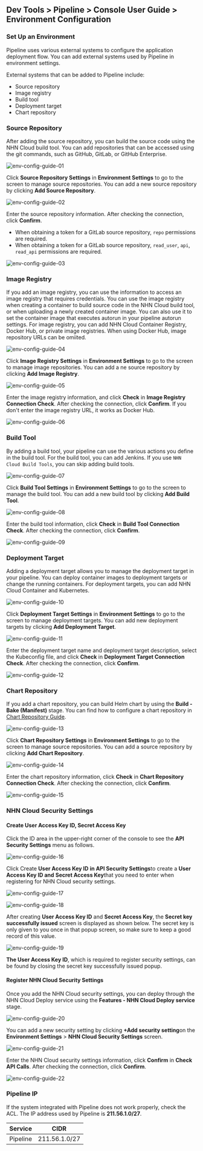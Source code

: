 ## Dev Tools > Pipeline > Console User Guide > Environment Configuration

### Set Up an Environment

Pipeline uses various external systems to configure the application deployment flow. You can add external systems used by Pipeline in environment settings.

External systems that can be added to Pipeline include:
- Source repository
- Image registry
- Build tool
- Deployment target
- Chart repository

### Source Repository

After adding the source repository, you can build the source code using the NHN Cloud build tool. You can add repositories that can be accessed using the git commands, such as GitHub, GitLab, or GitHub Enterprise.

![env-config-guide-01](http://static.toastoven.net/prod_pipeline/2023-03-28/env-config-guide-01.png)

Click **Source Repository Settings** in **Environment Settings** to go to the screen to manage source repositories. You can add a new source repository by clicking **Add Source Repository**.

![env-config-guide-02](http://static.toastoven.net/prod_pipeline/2023-03-28/env-config-guide-02.png)

Enter the source repository information. After checking the connection, click **Confirm**.
- When obtaining a token for a GitLab source repository, `repo` permissions are required.
- When obtaining a token for a GitLab source repository, `read_user`, `api`, `read_api` permissions are required.

![env-config-guide-03](http://static.toastoven.net/prod_pipeline/2023-03-28/env-config-guide-03.png)

### Image Registry

If you add an image registry, you can use the information to access an image registry that requires credentials. You can use the image registry when creating a container to build source code in the NHN Cloud build tool, or when uploading a newly created container image. You can also use it to set the container image that executes autorun in your pipeline autorun settings. For image registry, you can add NHN Cloud Container Registry, Docker Hub, or private image registries. When using Docker Hub, image repository URLs can be omiited.

![env-config-guide-04](http://static.toastoven.net/prod_pipeline/2023-03-28/env-config-guide-04.png)

Click **Image Registry Settings** in **Environment Settings** to go to the screen to manage image repositories. You can add a ne source repository by clicking **Add Image Registry**.

![env-config-guide-05](http://static.toastoven.net/prod_pipeline/2023-03-28/env-config-guide-05.png)

Enter the image registry information, and click **Check** in **Image Registry Connection Check**. After checking the connection, click **Confirm**. If you don't enter the image registry URL, it works as Docker Hub.

![env-config-guide-06](http://static.toastoven.net/prod_pipeline/2023-03-28/env-config-guide-06.png)

### Build Tool

By adding a build tool, your pipeline can use the various actions you define in the build tool. For the build tool, you can add Jenkins. If you use `NHN Cloud Build Tools`, you can skip adding build tools.

![env-config-guide-07](http://static.toastoven.net/prod_pipeline/2023-03-28/env-config-guide-07.png)

Click **Build Tool Settings** in **Environment Settings** to go to the screen to manage the build tool. You can add a new build tool by clicking **Add Build Tool**.

![env-config-guide-08](http://static.toastoven.net/prod_pipeline/2023-03-28/env-config-guide-08.png)

Enter the build tool information, click **Check** in **Build Tool Connection Check**. After checking the connection, click **Confirm**.

![env-config-guide-09](http://static.toastoven.net/prod_pipeline/2023-03-28/env-config-guide-09.png)

### Deployment Target

Adding a deployment target allows you to manage the deployment target in your pipeline. You can deploy container images to deployment targets or change the running containers. For deployment targets, you can add NHN Cloud Container and Kubernetes.

![env-config-guide-10](http://static.toastoven.net/prod_pipeline/2023-03-28/env-config-guide-10.png)

Click **Deployment Target Settings** in **Environment Settings** to go to the screen to manage deployment targets. You can add new deployment targets by clicking **Add Deployment Target**.

![env-config-guide-11](http://static.toastoven.net/prod_pipeline/2023-03-28/env-config-guide-11.png)

Enter the deployment target name and deployment target description, select the Kubeconfig file, and click **Check** in **Deployment Target Connection Check**. After checking the connection, click **Confirm**.

![env-config-guide-12](http://static.toastoven.net/prod_pipeline/2023-03-28/env-config-guide-12.png)

### Chart Repository

If you add a chart repository, you can build Helm chart by using the **Build - Bake (Manifest)** stage. You can find how to configure a chart repository in [Chart Repository Guide](https://helm.sh/docs/topics/chart_repository/).

![env-config-guide-13](http://static.toastoven.net/prod_pipeline/2023-03-28/env-config-guide-13.png)

Click **Chart Repository Settings** in **Environment Settings** to go to the screen to manage source repositories. You can add a source repository by clicking **Add Chart Repository**.

![env-config-guide-14](http://static.toastoven.net/prod_pipeline/2023-03-28/env-config-guide-14.png)

Enter the chart repository information, click **Check** in **Chart Repository Connection Check**. After checking the connection, click **Confirm**.

![env-config-guide-15](http://static.toastoven.net/prod_pipeline/2023-03-28/env-config-guide-15.png)

### NHN Cloud Security Settings

#### Create User Access Key ID, Secret Access Key

Click the ID area in the upper-right corner of the console to see the **API Security Settings** menu as follows.

![env-config-guide-16](https://kr1-api-object-storage.nhncloudservice.com/v1/AUTH_2acdfabf4efe4efc8a04c00b348110c9/cdn_origin/prod_pipeline/2023-12-19/env-config-guide-16.png)

Click Create **User Access Key ID** **in API Security Settings**to create a **User Access Key ID and** **Secret Access Key**that you need to enter when registering for NHN Cloud security settings.

![env-config-guide-17](https://kr1-api-object-storage.nhncloudservice.com/v1/AUTH_2acdfabf4efe4efc8a04c00b348110c9/cdn_origin/prod_pipeline/2023-12-19/env-config-guide-17.png)

![env-config-guide-18](https://kr1-api-object-storage.nhncloudservice.com/v1/AUTH_2acdfabf4efe4efc8a04c00b348110c9/cdn_origin/prod_pipeline/2023-12-19/env-config-guide-18.png)

After creating **User Access Key ID** and **Secret Access Key**, the **Secret key successfully issued** screen is displayed as shown below. The secret key is only given to you once in that popup screen, so make sure to keep a good record of this value.

![env-config-guide-19](https://kr1-api-object-storage.nhncloudservice.com/v1/AUTH_2acdfabf4efe4efc8a04c00b348110c9/cdn_origin/prod_pipeline/2023-12-19/env-config-guide-19.png)

**The User Access Key ID**, which is required to register security settings, can be found by closing the secret key successfully issued popup.

#### Register NHN Cloud Security Settings
Once you add the NHN Cloud security settings, you can deploy through the NHN Cloud Deploy service using the **Features - NHN Cloud Deploy service** stage.

![env-config-guide-20](https://kr1-api-object-storage.nhncloudservice.com/v1/AUTH_2acdfabf4efe4efc8a04c00b348110c9/cdn_origin/prod_pipeline/2023-12-19/env-config-guide-20.png)

You can add a new security setting by clicking **+Add security setting**on the **Environment Settings** > **NHN Cloud Security Settings** screen.

![env-config-guide-21](https://kr1-api-object-storage.nhncloudservice.com/v1/AUTH_2acdfabf4efe4efc8a04c00b348110c9/cdn_origin/prod_pipeline/2023-12-19/env-config-guide-21.png)

Enter the NHN Cloud security settings information, click **Confirm** in **Check API Calls**. After checking the connection, click **Confirm**.

![env-config-guide-22](https://kr1-api-object-storage.nhncloudservice.com/v1/AUTH_2acdfabf4efe4efc8a04c00b348110c9/cdn_origin/prod_pipeline/2023-12-19/env-config-guide-22.png)

### Pipeline IP
If the system integrated with Pipeline does not work properly, check the ACL. The IP address used by Pipeline is **211.56.1.0/27**.

| Service | CIDR |
|---|---|
| Pipeline | 211.56.1.0/27 |
